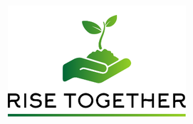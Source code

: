<p align="center"><img src="https://raw.githubusercontent.com/Fatimazahrakhaldi/risetogether/main/public/img/logo.svg" width="400" alt="Rise togethher Logo"></p>
